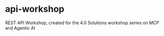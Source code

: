 # api-workshop
REST API Workshop, created for the 4.0 Solutions workshop series on MCP and Agentic AI
